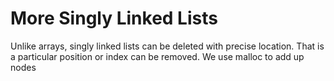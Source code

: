 # More Singly Linked Lists
Unlike arrays, singly linked lists can be deleted with precise location. That is a particular position or index can be removed.
We use malloc to add up nodes


